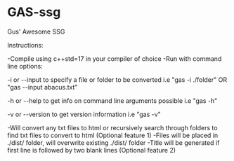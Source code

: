 # GAS-ssg
 Gus' Awesome SSG


Instructions: 

-Compile using c++std=17 in your compiler of choice
-Run with command line options:
   
   -i or --input to specify a file or folder to be converted
    i.e "gas -i ./folder" OR "gas --input abacus.txt"
    
   -h or --help to get info on command line arguments possible
    i.e "gas -h"
    
   -v or --version to get version information
    i.e "gas -v"
    
-Will convert any txt files to html or recursively search through folders to find txt files to convert to html (Optional feature 1)
-Files will be placed in ./dist/ folder, will overwrite existing ./dist/ folder
-Title will be generated if first line is followed by two blank lines (Optional feature 2)

